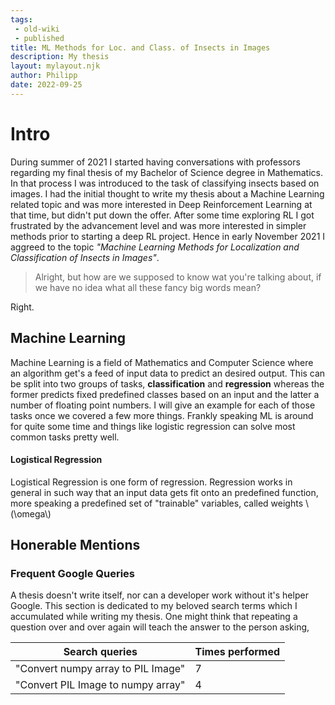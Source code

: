```yaml
---
tags:
 - old-wiki
 - published
title: ML Methods for Loc. and Class. of Insects in Images
description: My thesis
layout: mylayout.njk
author: Philipp
date: 2022-09-25
---
```


# Intro
During summer of 2021 I started having conversations with professors regarding my final thesis of my Bachelor of Science degree in Mathematics. In that process I was
introduced to the task of classifying insects based on images. I had the initial thought to write my thesis about a Machine Learning related topic and was more interested
in Deep Reinforcement Learning at that time, but didn't put down the offer. After some time exploring RL I got frustrated by the advancement level and was more interested in simpler
methods prior to starting a deep RL project. Hence in early November 2021 I aggreed to the topic _"Machine Learning Methods for Localization and Classification of Insects in Images"_.

> Alright, but how are we supposed to know wat you're talking about, if we have no idea what all these fancy big words mean?

Right.

## Machine Learning
Machine Learning is a field of Mathematics and Computer Science where an algorithm get's a feed of input data
to predict an desired output. This can be split into two groups of tasks, **classification** and **regression**
whereas the former predicts fixed predefined classes based on an input and the latter a number of floating point numbers.
I will give an example for each of those tasks once we covered a few more things.
Frankly speaking ML is around for quite some time and things like logistic regression can solve most common tasks pretty well.

#### Logistical Regression
Logistical Regression is one form of regression. Regression works in general in such way that an input data
gets fit onto an predefined function, more speaking a predefined set of "trainable" variables, called weights \\(\\omega\\)

## Honerable Mentions

### Frequent Google Queries
A thesis doesn't write itself, nor can a developer work without it's helper Google.
This section is dedicated to my beloved search terms which I accumulated while writing my thesis.
One might think that repeating a question over and over again will teach the answer to the person asking, 

| Search queries | Times performed  |
| ------------ | ------------ |
| "Convert numpy array to PIL Image"  | 7  |
| "Convert PIL Image to numpy array" | 4 |
